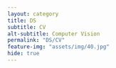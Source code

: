 ```yaml
---
layout: category
title: DS
subtitle: CV
alt-subtitle: Computer Vision
permalink: "DS/CV"
feature-img: "assets/img/40.jpg"
hide: true
---
```


<!-- subtitle은 ML로 해야 한다. 만약에 바꾸고 싶으면 alt-subtitle을 적자. -->
